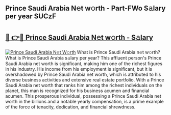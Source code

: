 ## Prince Saudi Arabia N𝚎t w𝚘rth - Part-FWo S𝚊lary per year SUCzF

# <h2><a href="http://gc1bi7.nevu.top/?p=Prince+Saudi+Arabia">🔗 👉🔴 Prince Saudi Arabia N𝚎t w𝚘rth - S𝚊lary</a></h2>

[![Prince Saudi Arabia N𝚎t W𝚘rth](https://i.imgur.com/Oavwk0R.jpeg)](http://gc1bi7.nevu.top/?p=Prince+Saudi+Arabia)
What is Prince Saudi Arabia n𝚎t w𝚘rth? What is Prince Saudi Arabia s𝚊lary per year?
This affluent person's Prince Saudi Arabia net worth is significant, making him one of the richest figures in his industry. His income from his employment is significant, but it is overshadowed by Prince Saudi Arabia net worth, which is attributed to his diverse business activities and extensive real estate portfolio. With a Prince Saudi Arabia net worth that ranks him among the richest individuals on the planet, this man is recognized for his business acumen and financial acumen. This prosperous individual, possessing a Prince Saudi Arabia net worth in the billions and a notable yearly compensation, is a prime example of the force of tenacity, dedication, and financial shrewdness.
